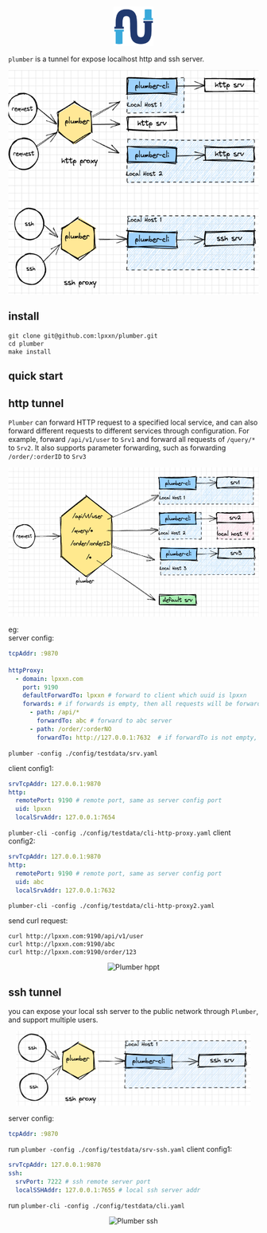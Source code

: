 <p align="center">
    <img src="./asset/plumber.png" alt="Plumber Logo" height="80px" width="auto" />
</p>

`plumber` is a tunnel for expose localhost http and ssh server.
<p align="center">
    <img src="./asset/plumber-proxy.png" alt="Plumber" height="450px" width="auto" />
</p>

## install
```
git clone git@github.com:lpxxn/plumber.git
cd plumber
make install
```
## quick start

## http tunnel
`Plumber` can forward HTTP request to a specified local service, and can also forward different requests to different services through configuration. For example, forward `/api/v1/user` to `Srv1` and forward all requests of `/query/*` to `Srv2`. It also supports parameter forwarding, such as forwarding `/order/:orderID` to `Srv3`
<p align="center">
    <img src="./asset/plumber-http.png" alt="Plumber hppt" height="300px" width="auto" />
</p>

eg:    
server config:
```yaml
tcpAddr: :9870

httpProxy:
  - domain: lpxxn.com
    port: 9190
    defaultForwardTo: lpxxn # forward to client which uuid is lpxxn
    forwards: # if forwards is empty, then all requests will be forwarded to defaultForwardTo
      - path: /api/*
        forwardTo: abc # forward to abc server
      - path: /order/:orderNO
        forwardTo: http://127.0.0.1:7632  # if forwardTo is not empty, then forward to the server which name is forwardTo

```
`plumber -config ./config/testdata/srv.yaml`

client config1:
```yaml
srvTcpAddr: 127.0.0.1:9870
http:
  remotePort: 9190 # remote port, same as server config port
  uid: lpxxn
  localSrvAddr: 127.0.0.1:7654
```
`plumber-cli -config ./config/testdata/cli-http-proxy.yaml`
client config2:
```yaml
srvTcpAddr: 127.0.0.1:9870
http:
  remotePort: 9190 # remote port, same as server config port
  uid: abc
  localSrvAddr: 127.0.0.1:7632

```
`plumber-cli -config ./config/testdata/cli-http-proxy2.yaml`

send curl request:
```shell
curl http://lpxxn.com:9190/api/v1/user
curl http://lpxxn.com:9190/abc
curl http://lpxxn.com:9190/order/123
```
<p align="center">
    <img src="./asset/plumber-test.png" alt="Plumber hppt" height="400px" width="auto" />
</p>

## ssh tunnel
you can expose your local ssh server to the public network through `Plumber`, and support multiple users.
<p align="center">
    <img src="./asset/plumber-ssh.png" alt="Plumber ssh" height="150px" width="auto" />
</p>

server config:
```yaml
tcpAddr: :9870

```
run `plumber -config ./config/testdata/srv-ssh.yaml`
client config1:
```yaml
srvTcpAddr: 127.0.0.1:9870
ssh:
  srvPort: 7222 # ssh remote server port
  localSSHAddr: 127.0.0.1:7655 # local ssh server addr

```
run `plumber-cli -config ./config/testdata/cli.yaml`
<p align="center">
    <img src="./asset/plumber-ssh-demo.png" alt="Plumber ssh" height="400px" width="auto" />
</p>

